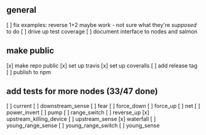 ## general
[ ] fix examples: reverse 1+2 maybe work - not sure what they're _supposed_ to do
[ ] drive up test coverage
[ ] document interface to nodes and salmon

## make public
[x] make repo public
[x] set up travis
[x] set up coveralls
[ ] add release tag
[ ] publish to npm

## add tests for more nodes (33/47 done)
[ ] current
[ ] downstream_sense
[ ] fear
[ ] force_down
[ ] force_up
[ ] net
[ ] power_invert
[ ] pump
[ ] range_switch
[ ] reverse_up
[x] upstream_killing_device
[ ] upstream_sense
[x] waterfall
[ ] young_range_sense
[ ] young_range_switch
[ ] young_sense

